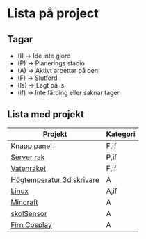 # Lista på project

## Tagar

- (I) -> Ide inte gjord
- (P) -> Planerings stadio
- (A) -> Aktivt arbettar på den
- (F) -> Slutförd
- (Is) -> Lagt på is
- (if) -> Inte färding eller saknar tager

## Lista med projekt


| Projekt                                                                            | Kategori |
| ------------------------------------------------------------------------------------ | :--------- |
| [Knapp panel](https://caspian.rosengren.nu/Projekt/KnappPanel.html)                | F,if     |
| [Server rak](https://caspian.rosengren.nu/Projekt/ServerRak.html)                  | P,if     |
| [Vatenraket](https://caspian.rosengren.nu/Projekt/Vatenraket.html)                 | F,if     |
| [Högtemperatur 3d skrivare](https://caspian.rosengren.nu/Projekt/3dSkrivare.html) | A        |
| [Linux](https://caspian.rosengren.nu/Projekt/Linux.html)                           | A,if     |
| [Mincraft](https://caspian.rosengren.nu/Mincraft.html)                             | A        |
| [skolSensor](https://caspian.rosengren.nu/Projekt/skalSensor.html)                 | A        |
| [Firn Cosplay](https://caspian.rosengren.nu/Projekt/firnCosplayFir.html)           | A        |
